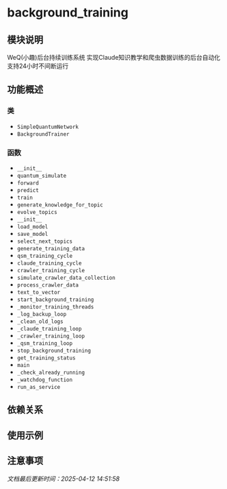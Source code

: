 # background_training

## 模块说明
WeQ(小趣)后台持续训练系统
实现Claude知识教学和爬虫数据训练的后台自动化
支持24小时不间断运行

## 功能概述

### 类

- `SimpleQuantumNetwork`
- `BackgroundTrainer`

### 函数

- `__init__`
- `quantum_simulate`
- `forward`
- `predict`
- `train`
- `generate_knowledge_for_topic`
- `evolve_topics`
- `__init__`
- `load_model`
- `save_model`
- `select_next_topics`
- `generate_training_data`
- `qsm_training_cycle`
- `claude_training_cycle`
- `crawler_training_cycle`
- `simulate_crawler_data_collection`
- `process_crawler_data`
- `text_to_vector`
- `start_background_training`
- `_monitor_training_threads`
- `_log_backup_loop`
- `_clean_old_logs`
- `_claude_training_loop`
- `_crawler_training_loop`
- `_qsm_training_loop`
- `stop_background_training`
- `get_training_status`
- `main`
- `_check_already_running`
- `_watchdog_function`
- `run_as_service`

## 依赖关系

## 使用示例

## 注意事项

*文档最后更新时间：2025-04-12 14:51:58*